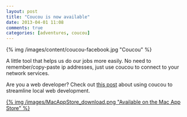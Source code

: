 ```yaml
---
layout: post
title: "Coucou is now available"
date: 2013-04-01 11:08
comments: true
categories: [adventures, coucou]
---
```


<div class="thumbnail">
{% img /images/content/coucou-facebook.jpg "Coucou" %}
</div>

A little tool that helps us do our jobs more easily. No need to remember/copy-paste ip addresses, just use coucou to connect to your network services.

Are you a web developer? Check out [this post](/blog/2013/03/29/coucou-for-web-developers) about using coucou to streamline local web development.

<a href="https://itunes.apple.com/app/coucou/id620436774">{% img /images/MacAppStore_download.png "Available on the Mac App Store" %}</a>
